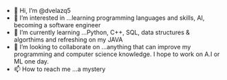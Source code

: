 - 👋 Hi, I’m @dvelazq5
- 👀 I’m interested in ...learning programming languages and skills, AI, becoming a software engineer
- 🌱 I’m currently learning ...Python, C++, SQL, data structures & algorthims and refreshing on my JAVA
- 💞️ I’m looking to collaborate on ...anything that can improve my programming and computer science knowledge. I hope to work on A.I or ML one day.
- 📫 How to reach me ...a mystery


